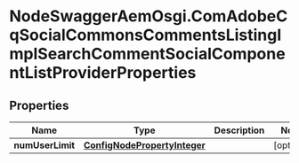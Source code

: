 # NodeSwaggerAemOsgi.ComAdobeCqSocialCommonsCommentsListingImplSearchCommentSocialComponentListProviderProperties

## Properties

Name | Type | Description | Notes
------------ | ------------- | ------------- | -------------
**numUserLimit** | [**ConfigNodePropertyInteger**](ConfigNodePropertyInteger.md) |  | [optional] 


